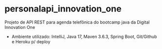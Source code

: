 # personalapi_innovation_one
Projeto de API REST para agenda telefônica do bootcamp java da Digital Innovation One

- Ambiente utilizado: IntelliJ, Java 17, Maven 3.6.3, Spring Boot, Git/Github e Heroku p/ deploy 

